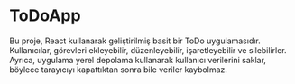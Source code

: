 # ToDoApp
 Bu proje, React kullanarak geliştirilmiş basit bir ToDo uygulamasıdır. Kullanıcılar, görevleri ekleyebilir, düzenleyebilir, işaretleyebilir ve silebilirler. Ayrıca, uygulama yerel depolama kullanarak kullanıcı verilerini saklar, böylece tarayıcıyı kapattıktan sonra bile veriler kaybolmaz.
 
